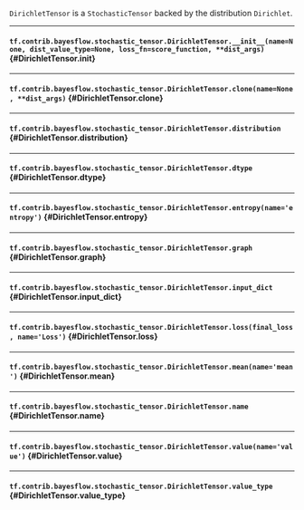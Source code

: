 `DirichletTensor` is a `StochasticTensor` backed by the distribution `Dirichlet`.
- - -

#### `tf.contrib.bayesflow.stochastic_tensor.DirichletTensor.__init__(name=None, dist_value_type=None, loss_fn=score_function, **dist_args)` {#DirichletTensor.__init__}




- - -

#### `tf.contrib.bayesflow.stochastic_tensor.DirichletTensor.clone(name=None, **dist_args)` {#DirichletTensor.clone}




- - -

#### `tf.contrib.bayesflow.stochastic_tensor.DirichletTensor.distribution` {#DirichletTensor.distribution}




- - -

#### `tf.contrib.bayesflow.stochastic_tensor.DirichletTensor.dtype` {#DirichletTensor.dtype}




- - -

#### `tf.contrib.bayesflow.stochastic_tensor.DirichletTensor.entropy(name='entropy')` {#DirichletTensor.entropy}




- - -

#### `tf.contrib.bayesflow.stochastic_tensor.DirichletTensor.graph` {#DirichletTensor.graph}




- - -

#### `tf.contrib.bayesflow.stochastic_tensor.DirichletTensor.input_dict` {#DirichletTensor.input_dict}




- - -

#### `tf.contrib.bayesflow.stochastic_tensor.DirichletTensor.loss(final_loss, name='Loss')` {#DirichletTensor.loss}




- - -

#### `tf.contrib.bayesflow.stochastic_tensor.DirichletTensor.mean(name='mean')` {#DirichletTensor.mean}




- - -

#### `tf.contrib.bayesflow.stochastic_tensor.DirichletTensor.name` {#DirichletTensor.name}




- - -

#### `tf.contrib.bayesflow.stochastic_tensor.DirichletTensor.value(name='value')` {#DirichletTensor.value}




- - -

#### `tf.contrib.bayesflow.stochastic_tensor.DirichletTensor.value_type` {#DirichletTensor.value_type}




